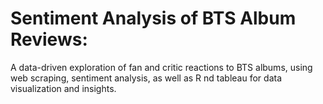 # Sentiment Analysis of BTS Album Reviews:
A data-driven exploration of fan and critic reactions to BTS albums, using web scraping, sentiment analysis, as well as R nd tableau for data visualization and insights.
